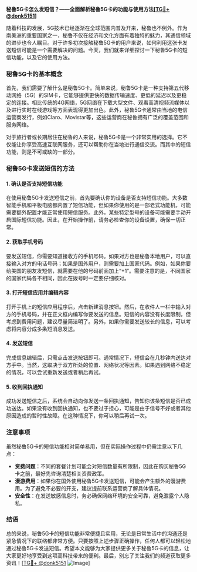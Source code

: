 **秘鲁5G卡怎么发短信？——全面解析秘鲁5G卡的功能与使用方法[[TG💪+ @donk5151](https://t.me/s/donk5151)]**

随着科技的发展，5G技术已经逐渐在全球范围内普及开来，秘鲁也不例外。作为南美洲的重要国家之一，秘鲁不仅在经济和文化方面有着独特的魅力，其通信领域的进步也令人瞩目。对于许多初次接触秘鲁5G卡的用户来说，如何利用这张卡发送短信可能是一个需要解决的问题。今天，我们就来详细探讨一下秘鲁5G卡的短信功能，以及它的使用方法。

### 秘鲁5G卡的基本概念

首先，我们需要了解什么是秘鲁5G卡。简单来说，秘鲁5G卡是一种支持第五代移动网络（5G）的SIM卡，它能够提供更快的数据传输速度、更低的延迟以及更稳定的连接。相比传统的4G网络，5G网络在下载大型文件、观看高清视频流媒体以及进行实时在线游戏等方面表现得更加出色。此外，秘鲁5G卡通常由当地的电信运营商发行，例如Claro、Movistar等，这些运营商在秘鲁拥有广泛的覆盖范围和服务网络。

对于旅行者或长期居住在秘鲁的人来说，秘鲁5G卡是一个非常实用的选择。它不仅能让你享受高速互联网服务，还可以帮助你在当地进行通信交流。而其中的短信功能，则是不可或缺的一部分。

### 秘鲁5G卡发送短信的方法

#### 1. 确认是否支持短信功能

在使用秘鲁5G卡发送短信之前，首先要确认你的设备是否支持短信功能。大多数智能手机和平板电脑都内置了短信功能，但如果你使用的是一部老式功能机，可能需要额外配置才能正常使用短信服务。此外，某些特定型号的设备可能需要手动开启国际短信功能。因此，在开始操作前，请务必检查你的设备设置，确保一切正常。

#### 2. 获取手机号码

要发送短信，你需要知道接收方的手机号码。如果对方也是秘鲁本地用户，可以直接输入对方的电话号码；如果是国外用户，则需要加上国家代码。例如，如果你要给美国的朋友发短信，就需要在他的号码前面加上“+1”。需要注意的是，不同国家的国家代码各不相同，因此在拨号时一定要仔细核对。

#### 3. 打开短信应用并编辑内容

打开手机上的短信应用程序后，点击新建消息按钮。然后，在收件人一栏中输入对方的手机号码，并在正文框内编写你要发送的信息。短信的内容没有长度限制，但考虑到费用问题，建议尽量简洁明了。另外，如果你需要发送较长的信息，可以考虑将内容分成多条短消息发送。

#### 4. 发送短信

完成信息编辑后，只需点击发送按钮即可。通常情况下，短信会在几秒钟内送达对方手中。当然，这取决于双方所处的位置、网络状况等因素。如果遇到网络不稳定的情况，可以尝试重新发送或者稍后再试。

#### 5. 收到回执通知

成功发送短信之后，系统会自动向你发送一条回执通知，告知你该条短信是否已成功送达。如果没有收到回执通知，也不要过于担心，可能是由于信号不好或者其他原因造成的暂时性故障。在这种情况下，你可以稍后再试一次。

### 注意事项

虽然秘鲁5G卡的短信功能相对简单易用，但在实际操作过程中仍需注意以下几点：

- **资费问题**：不同的套餐计划可能会对短信数量有所限制，因此在购买秘鲁5G卡之前，最好先咨询清楚相关资费政策。
- **漫游费用**：如果你在国外使用秘鲁5G卡发送短信，可能会产生额外的漫游费用。为了避免不必要的开支，建议提前联系运营商了解具体情况。
- **安全性**：在发送敏感信息时，务必确保网络环境的安全可靠，避免泄露个人隐私。

### 结语

总的来说，秘鲁5G卡的短信功能非常便捷且实用，无论是日常生活中的沟通还是紧急情况下的联络都非常方便。只要按照上述步骤正确操作，任何人都可以轻松地通过秘鲁5G卡发送短信。希望本文能够为大家提供更多关于秘鲁5G卡的信息，让大家更好地享受到这项高科技带来的便利。最后，别忘了关注我们的频道获取更多资讯！[[TG💪+ @donk5151](https://t.me/s/donk5151) ![Image](https://i.postimg.cc/rwNCRYN7/Snipaste-2025-04-30-17-27-05.png)]